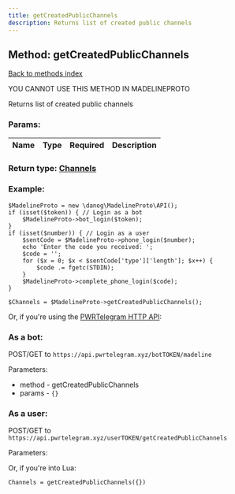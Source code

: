 ```yaml
---
title: getCreatedPublicChannels
description: Returns list of created public channels
---
```

## Method: getCreatedPublicChannels  
[Back to methods index](index.md)


YOU CANNOT USE THIS METHOD IN MADELINEPROTO


Returns list of created public channels

### Params:

| Name     |    Type       | Required | Description |
|----------|---------------|----------|-------------|


### Return type: [Channels](../types/Channels.md)

### Example:


```
$MadelineProto = new \danog\MadelineProto\API();
if (isset($token)) { // Login as a bot
    $MadelineProto->bot_login($token);
}
if (isset($number)) { // Login as a user
    $sentCode = $MadelineProto->phone_login($number);
    echo 'Enter the code you received: ';
    $code = '';
    for ($x = 0; $x < $sentCode['type']['length']; $x++) {
        $code .= fgetc(STDIN);
    }
    $MadelineProto->complete_phone_login($code);
}

$Channels = $MadelineProto->getCreatedPublicChannels();
```

Or, if you're using the [PWRTelegram HTTP API](https://pwrtelegram.xyz):

### As a bot:

POST/GET to `https://api.pwrtelegram.xyz/botTOKEN/madeline`

Parameters:

* method - getCreatedPublicChannels
* params - `{}`



### As a user:

POST/GET to `https://api.pwrtelegram.xyz/userTOKEN/getCreatedPublicChannels`

Parameters:




Or, if you're into Lua:

```
Channels = getCreatedPublicChannels({})
```

